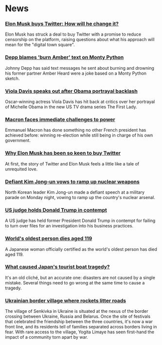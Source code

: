 # News
### [Elon Musk buys Twitter: How will he change it?](https://www.bbc.com/news/business-61225355)
Elon Musk has struck a deal to buy Twitter with a promise to reduce censorship on the platform, raising questions about what his approach will mean for the "digital town square".
### [Depp blames 'burn Amber' text on Monty Python](https://www.bbc.com/news/world-us-canada-61221859)
Johnny Depp has said text messages he sent about burning and drowning his former partner Amber Heard were a joke based on a Monty Python sketch. 
### [Viola Davis speaks out after Obama portrayal backlash](https://www.bbc.com/news/entertainment-arts-61213761)
Oscar-winning actress Viola Davis has hit back at critics over her portrayal of Michelle Obama in the new US TV drama series The First Lady.
### [Macron faces immediate challenges to power](https://www.bbc.com/news/world-europe-61214460)
Emmanuel Macron has done something no other French president has achieved before: winning re-election while still being in charge of his own government.
### [Why Elon Musk has been so keen to buy Twitter](https://www.bbc.com/news/technology-61222793)
At first, the story of Twitter and Elon Musk feels a little like a tale of unrequited love.
### [Defiant Kim Jong-un vows to ramp up nuclear weapons](https://www.bbc.com/news/world-australia-61225675)
North Korean leader Kim Jong-un made a defiant speech at a military parade on Monday night, vowing to ramp up the country's nuclear arsenal.
### [US judge holds Donald Trump in contempt](https://www.bbc.com/news/world-us-canada-61221860)
A US judge has held former President Donald Trump in contempt for failing to turn over files for an investigation into his business practices.
### [World's oldest person dies aged 119](https://www.bbc.com/news/world-asia-61218239)
A Japanese woman officially certified as the world's oldest person has died aged 119. 
### [What caused Japan's tourist boat tragedy?](https://www.bbc.com/news/world-asia-61212761)
It's an old cliché, but an accurate one: disasters are not caused by a single mistake. Several things need to go wrong at the same time to cause a tragedy. 
### [Ukrainian border village where rockets litter roads](https://www.bbc.com/news/world-europe-61220296)
The village of Senkivka in Ukraine is situated at the nexus of the border crossing between Ukraine, Russia and Belarus. Once the site of festivals that celebrated the friendship between the three countries, it's now a war front line, and its residents tell of families separated across borders living in fear. With rare access to the village, Yogita Limaye has seen first-hand the impact of a community torn apart by war.
